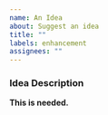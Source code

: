 ```yaml
---
name: An Idea
about: Suggest an idea
title: ""
labels: enhancement
assignees: ""
---
```


### Idea Description

**This is needed.**
